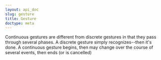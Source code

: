 ```yaml
---
layout: api_doc
slug: gesture
title: Gesture
doctype: meta
---
```


Continuous gestures are different from discrete gestures in that they pass through several phases. A discrete gesture simply recognizes--then it's done. A continuous gesture begins, then may change over the course of several events, then ends (or is cancelled)

